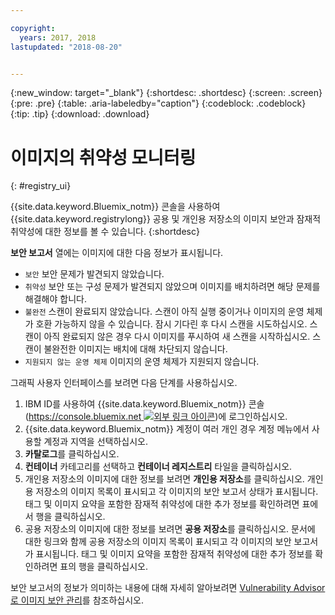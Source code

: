 ```yaml
---

copyright:
  years: 2017, 2018
lastupdated: "2018-08-20"


---
```


{:new_window: target="_blank"}
{:shortdesc: .shortdesc}
{:screen: .screen}
{:pre: .pre}
{:table: .aria-labeledby="caption"}
{:codeblock: .codeblock}
{:tip: .tip}
{:download: .download}


# 이미지의 취약성 모니터링
{: #registry_ui}

{{site.data.keyword.Bluemix_notm}} 콘솔을 사용하여 {{site.data.keyword.registrylong}} 공용 및 개인용 저장소의 이미지 보안과 잠재적 취약성에 대한 정보를 볼 수 있습니다.
{:shortdesc}

**보안 보고서** 열에는 이미지에 대한 다음 정보가 표시됩니다.
-   `보안` 보안 문제가 발견되지 않았습니다.
-   `취약성` 보안 또는 구성 문제가 발견되지 않았으며 이미지를 배치하려면 해당 문제를 해결해야 합니다.
-   `불완전` 스캔이 완료되지 않았습니다. 스캔이 아직 실행 중이거나 이미지의 운영 체제가 호환 가능하지 않을 수 있습니다. 잠시 기다린 후 다시 스캔을 시도하십시오. 스캔이 아직 완료되지 않은 경우 다시 이미지를 푸시하여 새 스캔을 시작하십시오. 스캔이 불완전한 이미지는 배치에 대해 차단되지 않습니다.
-   `지원되지 않는 운영 체제` 이미지의 운영 체제가 지원되지 않습니다.

그래픽 사용자 인터페이스를 보려면 다음 단계를 사용하십시오.

1.  IBM ID를 사용하여 {{site.data.keyword.Bluemix_notm}} 콘솔([https://console.bluemix.net ![외부 링크 아이콘](../../icons/launch-glyph.svg "외부 링크 아이콘")](https://console.bluemix.net))에 로그인하십시오. 
2.  {{site.data.keyword.Bluemix_notm}} 계정이 여러 개인 경우 계정 메뉴에서 사용할 계정과 지역을 선택하십시오.
3.  **카탈로그**를 클릭하십시오.
4.  **컨테이너** 카테고리를 선택하고 **컨테이너 레지스트리** 타일을 클릭하십시오.
5.  개인용 저장소의 이미지에 대한 정보를 보려면 **개인용 저장소**를 클릭하십시오.  개인용 저장소의 이미지 목록이 표시되고 각 이미지의 보안 보고서 상태가 표시됩니다. 태그 및 이미지 요약을 포함한 잠재적 취약성에 대한 추가 정보를 확인하려면 표에서 행을 클릭하십시오.
6.  공용 저장소의 이미지에 대한 정보를 보려면 **공용 저장소**를 클릭하십시오.  문서에 대한 링크와 함께 공용 저장소의 이미지 목록이 표시되고 각 이미지의 보안 보고서가 표시됩니다. 태그 및 이미지 요약을 포함한 잠재적 취약성에 대한 추가 정보를 확인하려면 표의 행을 클릭하십시오.

보안 보고서의 정보가 의미하는 내용에 대해 자세히 알아보려면 [Vulnerability Advisor로 이미지 보안 관리](../va/va_index.html)를 참조하십시오.

